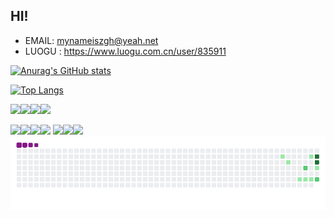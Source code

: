 ## HI! ##
- EMAIL: mynameiszgh@yeah.net
- LUOGU : https://www.luogu.com.cn/user/835911


[![Anurag's GitHub stats](https://github-readme-stats.vercel.app/api?username=Find-NICK)](https://github.com/anuraghazra/github-readme-stats)

[![Top Langs](https://github-readme-stats.vercel.app/api/top-langs/?username=Find-NICK&layout=compact)](https://github.com/anuraghazra/github-readme-stats)

![](https://visitor-badge.glitch.me/badge?page_id=Find-NICK)![](https://img.shields.io/badge/C%2B%2B-NOT__VERY__WELL-orange)![](https://img.shields.io/badge/Markdown-good-brightgreen)![](https://img.shields.io/badge/HTML-Alittle-red)

![](https://img.shields.io/badge/CLion-000000?style=for-the-badge&logo=clion&logoColor=white)![](https://img.shields.io/badge/sublime_text-%23575757.svg?&style=for-the-badge&logo=sublime-text&logoColor=important)![](https://img.shields.io/badge/windows%20terminal-4D4D4D?style=for-the-badge&logo=windows%20terminal&logoColor=white)![](https://img.shields.io/badge/Google_chrome-4285F4?style=for-the-badge&logo=Google-chrome&logoColor=white)
![](https://img.shields.io/github/stars/Find-NICK/Find-NICK.svg)![](https://img.shields.io/github/followers/Find-NICK.svg?style=social&label=Follow&maxAge=2592000)![](https://img.shields.io/github/last-commit/Find-NICK/Find-NICK.svg)
![](https://raw.githubusercontent.com/Find-NICK/Find-NICK/main/assets/github-contribution-grid-snake.gif)


<!---
Find-NICK/Find-NICK is a ✨ special ✨ repository because its `README.md` (this file) appears on your GitHub profile.
You can click the Preview link to take a look at your changes.
--->
